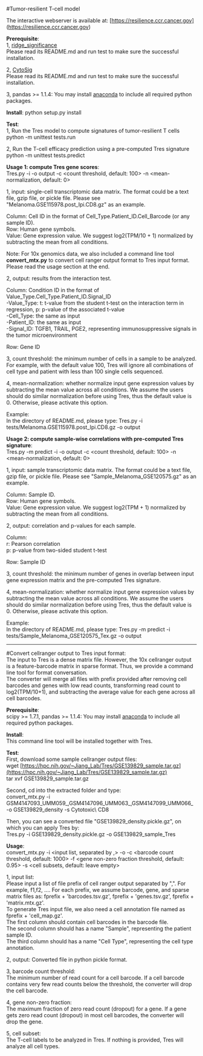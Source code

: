#Tumor-resilient T-cell model  

The interactive webserver is available at: [https://resilience.ccr.cancer.gov] (https://resilience.ccr.cancer.gov)  

**Prerequisite**:  
1, [ridge_significance](https://github.com/data2intelligence/ridge_significance)    
Please read its README.md and run test to make sure the successful installation.    
  
2, [CytoSig](https://github.com/data2intelligence/CytoSig)  
Please read its README.md and run test to make sure the successful installation.  
  
3, pandas >= 1.1.4: You may install [anaconda](https://www.anaconda.com) to include all required python packages.  


**Install**:
python setup.py install  


**Test**:  
1, Run the Tres model to compute signatures of tumor-resilient T cells  
python -m unittest tests.run  

2, Run the T-cell efficacy prediction using a pre-computed Tres signature  
python -m unittest tests.predict  


**Usage 1: compute Tres gene scores**:      
Tres.py -i <single-cell data> -o output -c <count threshold, default: 100> -n <mean-normalization, default: 0>
  
1, input: single-cell transcriptomic data matrix. The format could be a text file, gzip file, or pickle file. Please see "Melanoma.GSE115978.post\_Ipi.CD8.gz" as an example.  
  
Column: Cell ID in the format of Cell\_Type.Patient\_ID.Cell\_Barcode (or any sample ID).  
Row: Human gene symbols.  
Value: Gene expression value. We suggest log2(TPM/10 + 1) normalized by subtracting the mean from all conditions.      
  
Note: For 10x genomics data, we also included a command line tool **convert_mtx.py** to convert cell ranger output format to Tres input format. Please read the usage section at the end.  

2, output: results from the interaction test.  
  
Column: Condition ID in the format of Value\_Type.Cell\_Type.Patient\_ID.Signal\_ID  
  -Value\_Type: t: t-value from the student t-test on the interaction term in regression, p: p-value of the associated t-value  
  -Cell\_Type: the same as input  
  -Patient\_ID: the same as input  
  -Signal\_ID: TGFB1, TRAIL, PGE2, representing immunosuppressive signals in the tumor microenvironment  
  
Row: Gene ID  
  
3, count threshold: the minimum number of cells in a sample to be analyzed. For example, with the default value 100, Tres will ignore all combinations of cell type and patient with less than 100 single cells sequenced.  

4, mean-normalization: whether normalize input gene expression values by subtracting the mean value across all conditions. We assume the users should do similar normalization before using Tres, thus the default value is 0. Otherwise, please activate this option.   
  
Example:  
In the directory of README.md, please type: Tres.py -i tests/Melanoma.GSE115978.post\_Ipi.CD8.gz -o output  


**Usage 2: compute sample-wise correlations with pre-computed Tres signature**:      
Tres.py -m predict -i <sample data> -o output -c <count threshold, default: 100> -n <mean-normalization, default: 0>  
  
1, input: sample transcriptomic data matrix. The format could be a text file, gzip file, or pickle file. Please see "Sample\_Melanoma\_GSE120575.gz" as an example.  
  
Column: Sample ID.  
Row: Human gene symbols.  
Value: Gene expression value. We suggest log2(TPM + 1) normalized by subtracting the mean from all conditions.      
  
2, output: correlation and p-values for each sample.  
  
Column:   
  r: Pearson correlation  
  p: p-value from two-sided student t-test    
  
Row: Sample ID  
  
3, count threshold: the minimum number of genes in overlap between input gene expression matrix and the pre-computed Tres signature.  

4, mean-normalization: whether normalize input gene expression values by subtracting the mean value across all conditions. We assume the users should do similar normalization before using Tres, thus the default value is 0. Otherwise, please activate this option.  
  
Example:  
In the directory of README.md, please type: Tres.py -m predict -i tests/Sample\_Melanoma\_GSE120575\_Tex.gz -o output  

---  
  
#Convert cellranger output to Tres input format:  
The input to Tres is a dense matrix file. However, the 10x cellranger output is a feature-barcode matrix in sparse format. Thus, we provide a command line tool for format conversation.  
The converter will merge all files with prefix provided after removing cell barcodes and genes with low read counts, transforming read count to log2(TPM/10+1), and subtracting the average value for each gene across all cell barcodes.  

**Prerequisite**:    
scipy >= 1.7.1, pandas >= 1.1.4: You may install [anaconda](https://www.anaconda.com) to include all required python packages.  

**Install**:  
This command line tool will be installed together with Tres.  
  
**Test**:  
First, download some sample cellranger output files:  
wget [https://hpc.nih.gov/~Jiang_Lab/Tres/GSE139829_sample.tar.gz](https://hpc.nih.gov/~Jiang_Lab/Tres/GSE139829_sample.tar.gz)  
tar xvf GSE139829_sample.tar.gz  
  
Second, cd into the extracted folder and type:  
convert\_mtx.py -i GSM4147093\_UMM059\_,GSM4147096\_UMM063\_,GSM4147099\_UMM066\_ -o GSE139829_density -s Cytotoxic\ CD8

Then, you can see a converted file "GSE139829_density.pickle.gz", on which you can apply Tres by:  
Tres.py -i GSE139829\_density.pickle.gz -o GSE139829\_sample\_Tres  

**Usage**:  
convert_mtx.py -i <input list, separated by ,> -o <output prefix> -c <barcode count threshold, default: 1000> -f <gene non-zero fraction threshold, default: 0.95> -s <cell subsets, default: leave empty>  

1, input list:  
Please input a list of file prefix of cell ranger output separated by ",". For example, f1,f2, .... For each prefix, we assume barcode, gene, and sparse matrix files as: fprefix + 'barcodes.tsv.gz', fprefix + 'genes.tsv.gz', fprefix + 'matrix.mtx.gz'.  
To generate Tres input file, we also need a cell annotation file named as fprefix + 'cell_map.gz'.  
The first column should contain cell barcodes in the barcode file.  
The second column should has a name "Sample", representing the patient sample ID.  
The third column should has a name "Cell Type", representing the cell type annotation.  
  
2, output: Converted file in python pickle format.  

3, barcode count threshold:  
The minimum number of read count for a cell barcode. If a cell barcode contains very few read counts below the threshold, the converter will drop the cell barcode.  

4, gene non-zero fraction:  
The maximum fraction of zero read count (dropout) for a gene. If a gene gets zero read count (dropout) in most cell barcodes, the converter will drop the gene.  

5, cell subset:  
The T-cell labels to be analyzed in Tres. If nothing is provided, Tres will analyze all cell types.   
